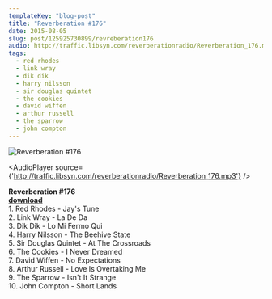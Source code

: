 ```yaml
---
templateKey: "blog-post"
title: "Reverberation #176"
date: 2015-08-05
slug: post/125925730899/revreberation176
audio: http://traffic.libsyn.com/reverberationradio/Reverberation_176.mp3
tags:
  - red rhodes
  - link wray
  - dik dik
  - harry nilsson
  - sir douglas quintet
  - the cookies
  - david wiffen
  - arthur russell
  - the sparrow
  - john compton
---
```


![Reverberation #176](../images/cd1904cda77b5ab7e0b8d0f66fe753982700b5f7b0e702c838bfd89719b68bd0.png)

<AudioPlayer source={'http://traffic.libsyn.com/reverberationradio/Reverberation_176.mp3'} />

<p><b>Reverberation #176<br /><a href="http://traffic.libsyn.com/reverberationradio/Reverberation_176.mp3">download</a></b><br />1. Red Rhodes - Jay's Tune<br />2. Link Wray - La De Da<br />3. Dik Dik - Lo Mi Fermo Qui<br />4. Harry Nilsson - The Beehive State<br />5. Sir Douglas Quintet - At The Crossroads<br />6. The Cookies - I Never Dreamed<br />7. David Wiffen - No Expectations<br />8. Arthur Russell - Love Is Overtaking Me<br />9. The Sparrow - Isn't It Strange<br />10. John Compton - Short Lands</p>
